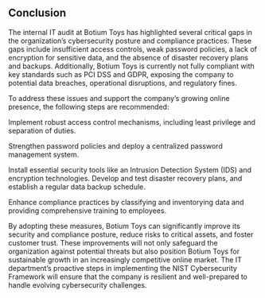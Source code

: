 ## **Conclusion**

The internal IT audit at Botium Toys has highlighted several critical gaps in the organization’s cybersecurity posture and compliance practices. These gaps include insufficient access controls, weak password policies, a lack of encryption for sensitive data, and the absence of disaster recovery plans and backups. Additionally, Botium Toys is currently not fully compliant with key standards such as PCI DSS and GDPR, exposing the company to potential data breaches, operational disruptions, and regulatory fines.

To address these issues and support the company’s growing online presence, the following steps are recommended:

Implement robust access control mechanisms, including least privilege and separation of duties.

Strengthen password policies and deploy a centralized password management system.

Install essential security tools like an Intrusion Detection System (IDS) and encryption technologies.
Develop and test disaster recovery plans, and establish a regular data backup schedule.

Enhance compliance practices by classifying and inventorying data and providing comprehensive training to employees.

By adopting these measures, Botium Toys can significantly improve its security and compliance posture, reduce risks to critical assets, and foster customer trust. These improvements will not only safeguard the organization against potential threats but also position Botium Toys for sustainable growth in an increasingly competitive online market. The IT department’s proactive steps in implementing the NIST Cybersecurity Framework will ensure that the company is resilient and well-prepared to handle evolving cybersecurity challenges.
